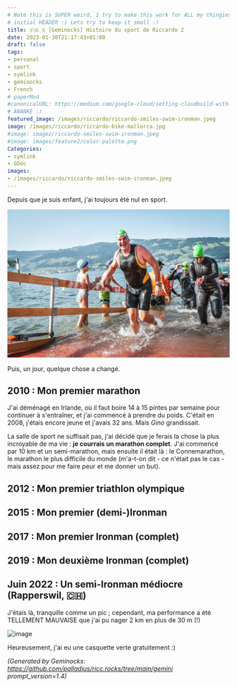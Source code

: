 ```yaml
---
# Note this is SUPER weird, I try to make this work for ALL my thingies so there might be some behavioural clatches in the
# initial HEADER :) Lets try to keep it small :)
title: 🇫🇷 ♊ [Geminocks] Histoire du sport de Riccardo 2
date: 2023-01-30T21:17:43+01:00
draft: false
tags:
- personal
- sport
- symlink
- geminocks
- French
# paperMod
#canonicalURL: https://medium.com/google-cloud/setting-cloudbuild-with-pulumi-in-python-330e8b54b2cf
# ANANKE :)
featured_image: /images/riccardo/riccardo-smiles-swim-ironman.jpeg
image: /images/riccardo/riccardo-bike-mallorca.jpg
#image: imagez/riccardo-smiles-swim-ironman.jpeg
#image: images/feature2/color-palette.png
Categories:
- symlink
- GDoc
images:
- /images/riccardo/riccardo-smiles-swim-ironman.jpeg
---
```

Depuis que je suis enfant, j'ai toujours été nul en sport.

![image](imagez/riccardo-smiles-swim-ironman.jpeg)

Puis, un jour, quelque chose a changé.

## 2010 : Mon premier marathon

J'ai déménagé en Irlande, où il faut boire 14 à 15 pintes par semaine pour continuer à s'entraîner, et j'ai commencé à prendre du poids. C'était en 2008, j'étais encore jeune et j'avais 32 ans. Mais *Gino* grandissait.

La salle de sport ne suffisait pas, j'ai décidé que je ferais la chose la plus incroyable de ma vie : **je courrais un marathon complet**. J'ai commencé par 10 km et un semi-marathon, mais ensuite il était là : le Connemarathon, le marathon le plus difficile du monde (m'a-t-on dit - ce n'était pas le cas - mais assez pour me faire peur et me donner un but).

## 2012 : Mon premier triathlon olympique


## 2015 : Mon premier (demi-)Ironman


## 2017 : Mon premier Ironman (complet)

## 2019 : Mon deuxième Ironman (complet)

## Juin 2022 : Un semi-Ironman médiocre (Rapperswil, 🇨🇭)

J'étais là, tranquille comme un pic ; cependant, ma performance a été TELLEMENT MAUVAISE que j'ai pu nager 2 km en plus de 30 m (!)

![image](/images/riccardo/riccardo-smiles-swim-ironman.jpeg)

Heureusement, j'ai eu une casquette verte gratuitement :)


*(Generated by Geminocks: https://github.com/palladius/ricc.rocks/tree/main/gemini prompt_version=1.4)*